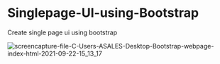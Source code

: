 # Singlepage-UI-using-Bootstrap
Create single page ui using bootstrap

![screencapture-file-C-Users-ASALES-Desktop-Bootstrap-webpage-index-html-2021-09-22-15_13_17](https://user-images.githubusercontent.com/90307232/134324621-61f13e9f-2a41-4110-afa9-bc9ef1564351.png)


